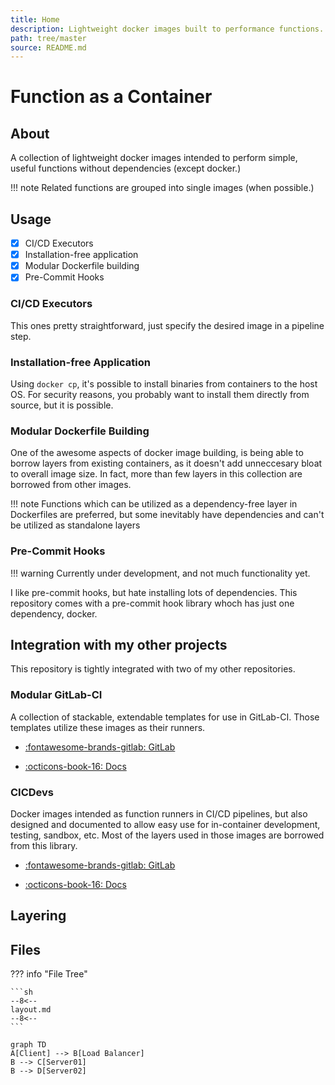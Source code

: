 ```yaml
---
title: Home
description: Lightweight docker images built to performance functions.
path: tree/master
source: README.md
---
```


# Function as a Container

## About

A collection of lightweight docker images intended to perform simple, useful functions without dependencies (except docker.)

!!! note
Related functions are grouped into single images (when possible.)

## Usage

- [x] CI/CD Executors
- [x] Installation-free application
- [x] Modular Dockerfile building
- [x] Pre-Commit Hooks

### CI/CD Executors

This ones pretty straightforward, just specify the desired image in a pipeline step.

### Installation-free Application

Using `docker cp`, it's possible to install binaries from containers to the host OS. For security reasons, you probably want to install them directly from source, but it is possible.

### Modular Dockerfile Building

One of the awesome aspects of docker image building, is being able to borrow layers from existing containers, as it doesn't add unneccesary bloat to overall image size. In fact, more than few layers in this collection are borrowed from other images.

!!! note
Functions which can be utilized as a dependency-free layer in Dockerfiles are preferred, but some inevitably have dependencies and can't be utilized as standalone layers

### Pre-Commit Hooks

!!! warning
Currently under development, and not much functionality yet.

I like pre-commit hooks, but hate installing lots of dependencies. This repository comes with a pre-commit hook library whoch has just one dependency, docker.

## Integration with my other projects

This repository is tightly integrated with two of my other repositories.

### Modular GitLab-CI

A collection of stackable, extendable templates for use in GitLab-CI. Those templates utilize these images as their runners.

- [:fontawesome-brands-gitlab: GitLab](https://gitlab.com/donaldrich/modular-gitlab-ci)

- [:octicons-book-16: Docs](https://donaldrich.gitlab.io/modular-gitlab-ci)

### CICDevs

Docker images intended as function runners in CI/CD pipelines, but also designed and documented to allow easy use for in-container development, testing, sandbox, etc. Most of the layers used in those images are borrowed from this library.

- [:fontawesome-brands-gitlab: GitLab](https://gitlab.com/donaldrich/cicdevs)

- [:octicons-book-16: Docs](https://donaldrich.gitlab.io/cicdevs)

## Layering

## Files

??? info "File Tree"

    ```sh
    --8<--
    layout.md
    --8<--
    ```

```mermaid
graph TD
A[Client] --> B[Load Balancer]
B --> C[Server01]
B --> D[Server02]
```
